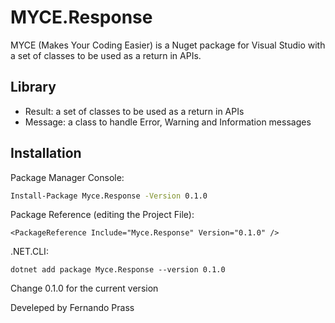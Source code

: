 # MYCE.Response
MYCE (Makes Your Coding Easier) is a Nuget package for Visual Studio with a set of classes to be used as a return in APIs.

## Library
- Result: a set of classes to be used as a return in APIs
- Message: a class to handle Error, Warning and Information messages


## Installation

Package Manager Console:

```sh
Install-Package Myce.Response -Version 0.1.0
```

Package Reference (editing the Project File):
```
<PackageReference Include="Myce.Response" Version="0.1.0" />
```

.NET.CLI:
```
dotnet add package Myce.Response --version 0.1.0
```

Change 0.1.0 for the current version

Develeped by Fernando Prass